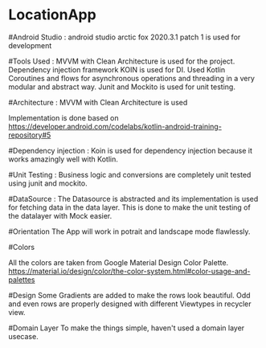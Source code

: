 # LocationApp

#Android Studio :
android studio arctic fox 2020.3.1 patch 1 is used for development

#Tools Used :
MVVM  with Clean Architecture is used for the project.
Dependency injection framework KOIN is used for DI.
Used Kotlin Coroutines and flows for asynchronous operations and threading in a very modular and abstract way.
Junit and Mockito is used for unit testing.

#Architecture :
MVVM  with Clean Architecture is used

Implementation is done based on https://developer.android.com/codelabs/kotlin-android-training-repository#5

#Dependency injection :
Koin is used for dependency injection because it works amazingly well with Kotlin.

#Unit Testing :
Business logic and conversions are completely unit tested using junit and mockito.

#DataSource : 
The Datasource is abstracted and its implementation is used for fetching data in the data layer. 
This is done to make the unit testing of the datalayer with Mock easier.


#Orientation
The App will work in potrait and landscape mode flawlessly.

#Colors

All the colors are taken from Google Material Design Color Palette. https://material.io/design/color/the-color-system.html#color-usage-and-palettes

#Design 
Some Gradients are added to make the rows look beautiful. Odd and even rows are properly designed with different Viewtypes in recycler view. 

#Domain Layer
To make the things simple, haven't used a domain layer usecase.



